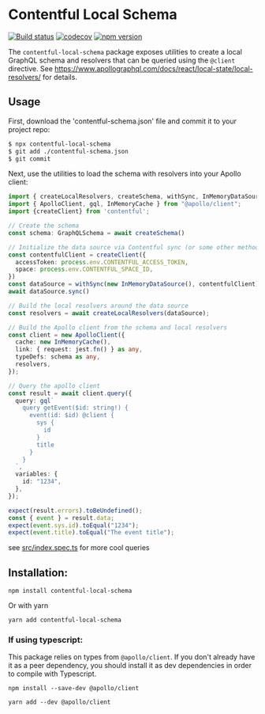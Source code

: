 # Contentful Local Schema

[![Build status](https://github.com/watermarkchurch/contentful-local-schema/actions/workflows/ci.yml/badge.svg)](https://github.com/watermarkchurch/contentful-local-schema/actions)
[![codecov](https://codecov.io/gh/watermarkchurch/contentful-local-schema/branch/master/graph/badge.svg?token=5BA3HYCLM2)](https://codecov.io/gh/watermarkchurch/contentful-local-schema)
[![npm version](https://badge.fury.io/js/contentful-local-schema.svg)](https://www.npmjs.com/package/contentful-local-schema)

The `contentful-local-schema` package exposes utilities to create a local
GraphQL schema and resolvers that can be queried using the `@client` directive.
See https://www.apollographql.com/docs/react/local-state/local-resolvers/ for details.

## Usage

First, download the 'contentful-schema.json' file and commit it to your project repo:
```bash
$ npx contentful-local-schema
$ git add ./contentful-schema.json
$ git commit
```

Next, use the utilities to load the schema with resolvers into your Apollo client:
```ts
import { createLocalResolvers, createSchema, withSync, InMemoryDataSource } from "contentful-local-schema";
import { ApolloClient, gql, InMemoryCache } from "@apollo/client";
import {createClient} from 'contentful';

// Create the schema
const schema: GraphQLSchema = await createSchema()

// Initialize the data source via Contentful sync (or some other method of your choosing)
const contentfulClient = createClient({
  accessToken: process.env.CONTENTFUL_ACCESS_TOKEN,
  space: process.env.CONTENTFUL_SPACE_ID,
})
const dataSource = withSync(new InMemoryDataSource(), contentfulClient)
await dataSource.sync()

// Build the local resolvers around the data source
const resolvers = await createLocalResolvers(dataSource);

// Build the Apollo client from the schema and local resolvers
const client = new ApolloClient({
  cache: new InMemoryCache(),
  link: { request: jest.fn() } as any,
  typeDefs: schema as any,
  resolvers,
});

// Query the apollo client
const result = await client.query({
  query: gql`
    query getEvent($id: string!) {
      event(id: $id) @client {
        sys {
          id
        }
        title
      }
    }
  `,
  variables: {
    id: "1234",
  },
});

expect(result.errors).toBeUndefined();
const { event } = result.data;
expect(event.sys.id).toEqual("1234");
expect(event.title).toEqual("The event title");
```

see [src/index.spec.ts](./src/index.spec.ts) for more cool queries

## Installation:

```
npm install contentful-local-schema
```

Or with yarn
```
yarn add contentful-local-schema
```

### If using typescript:

This package relies on types from `@apollo/client`.  If you
don't already have it as a peer dependency, you should install it as
dev dependencies in order to compile with Typescript.

```
npm install --save-dev @apollo/client
```

```
yarn add --dev @apollo/client
```

